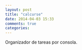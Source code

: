 ```yaml
---
layout: post
title: "calcurse"
date: 2014-04-03 15:33
comments: true
categories: 
---
```

Organizador de tareas por consola.

